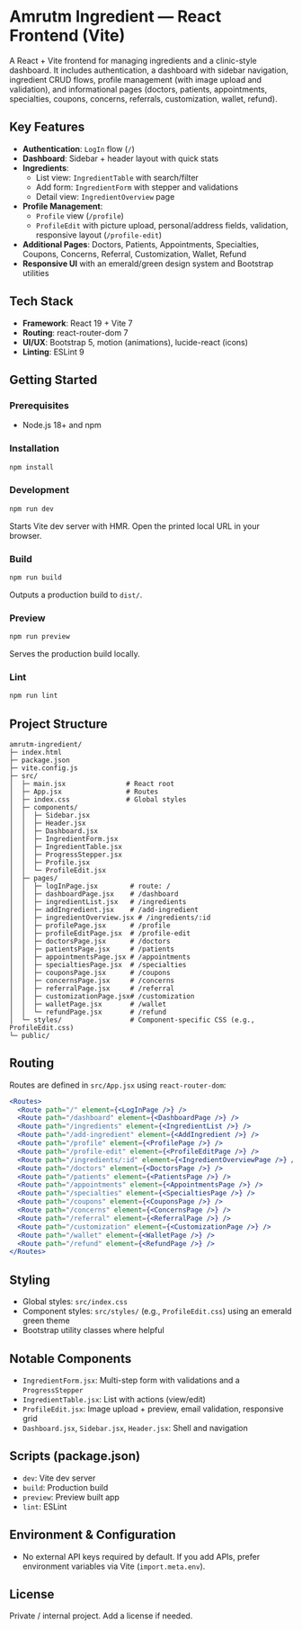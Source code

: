 # Amrutm Ingredient — React Frontend (Vite)

A React + Vite frontend for managing ingredients and a clinic-style dashboard. It includes authentication, a dashboard with sidebar navigation, ingredient CRUD flows, profile management (with image upload and validation), and informational pages (doctors, patients, appointments, specialties, coupons, concerns, referrals, customization, wallet, refund).

## Key Features

- **Authentication**: `LogIn` flow (`/`)
- **Dashboard**: Sidebar + header layout with quick stats
- **Ingredients**:
  - List view: `IngredientTable` with search/filter
  - Add form: `IngredientForm` with stepper and validations
  - Detail view: `IngredientOverview` page
- **Profile Management**:
  - `Profile` view (`/profile`)
  - `ProfileEdit` with picture upload, personal/address fields, validation, responsive layout (`/profile-edit`)
- **Additional Pages**: Doctors, Patients, Appointments, Specialties, Coupons, Concerns, Referral, Customization, Wallet, Refund
- **Responsive UI** with an emerald/green design system and Bootstrap utilities

## Tech Stack

- **Framework**: React 19 + Vite 7
- **Routing**: react-router-dom 7
- **UI/UX**: Bootstrap 5, motion (animations), lucide-react (icons)
- **Linting**: ESLint 9

## Getting Started

### Prerequisites

- Node.js 18+ and npm

### Installation

```bash
npm install
```

### Development

```bash
npm run dev
```
Starts Vite dev server with HMR. Open the printed local URL in your browser.

### Build

```bash
npm run build
```
Outputs a production build to `dist/`.

### Preview

```bash
npm run preview
```
Serves the production build locally.

### Lint

```bash
npm run lint
```

## Project Structure

```
amrutm-ingredient/
├─ index.html
├─ package.json
├─ vite.config.js
├─ src/
│  ├─ main.jsx               # React root
│  ├─ App.jsx                # Routes
│  ├─ index.css              # Global styles
│  ├─ components/
│  │  ├─ Sidebar.jsx
│  │  ├─ Header.jsx
│  │  ├─ Dashboard.jsx
│  │  ├─ IngredientForm.jsx
│  │  ├─ IngredientTable.jsx
│  │  ├─ ProgressStepper.jsx
│  │  ├─ Profile.jsx
│  │  └─ ProfileEdit.jsx
│  ├─ pages/
│  │  ├─ logInPage.jsx        # route: /
│  │  ├─ dashboardPage.jsx    # /dashboard
│  │  ├─ ingredientList.jsx   # /ingredients
│  │  ├─ addIngredient.jsx    # /add-ingredient
│  │  ├─ ingredientOverview.jsx # /ingredients/:id
│  │  ├─ profilePage.jsx      # /profile
│  │  ├─ profileEditPage.jsx  # /profile-edit
│  │  ├─ doctorsPage.jsx      # /doctors
│  │  ├─ patientsPage.jsx     # /patients
│  │  ├─ appointmentsPage.jsx # /appointments
│  │  ├─ specialtiesPage.jsx  # /specialties
│  │  ├─ couponsPage.jsx      # /coupons
│  │  ├─ concernsPage.jsx     # /concerns
│  │  ├─ referralPage.jsx     # /referral
│  │  ├─ customizationPage.jsx# /customization
│  │  ├─ walletPage.jsx       # /wallet
│  │  └─ refundPage.jsx       # /refund
│  └─ styles/                 # Component-specific CSS (e.g., ProfileEdit.css)
└─ public/
```

## Routing

Routes are defined in `src/App.jsx` using `react-router-dom`:

```jsx
<Routes>
  <Route path="/" element={<LogInPage />} />
  <Route path="/dashboard" element={<DashboardPage />} />
  <Route path="/ingredients" element={<IngredientList />} />
  <Route path="/add-ingredient" element={<AddIngredient />} />
  <Route path="/profile" element={<ProfilePage />} />
  <Route path="/profile-edit" element={<ProfileEditPage />} />
  <Route path="/ingredients/:id" element={<IngredientOverviewPage />} />
  <Route path="/doctors" element={<DoctorsPage />} />
  <Route path="/patients" element={<PatientsPage />} />
  <Route path="/appointments" element={<AppointmentsPage />} />
  <Route path="/specialties" element={<SpecialtiesPage />} />
  <Route path="/coupons" element={<CouponsPage />} />
  <Route path="/concerns" element={<ConcernsPage />} />
  <Route path="/referral" element={<ReferralPage />} />
  <Route path="/customization" element={<CustomizationPage />} />
  <Route path="/wallet" element={<WalletPage />} />
  <Route path="/refund" element={<RefundPage />} />
</Routes>
```

## Styling

- Global styles: `src/index.css`
- Component styles: `src/styles/` (e.g., `ProfileEdit.css`) using an emerald green theme
- Bootstrap utility classes where helpful

## Notable Components

- `IngredientForm.jsx`: Multi-step form with validations and a `ProgressStepper`
- `IngredientTable.jsx`: List with actions (view/edit)
- `ProfileEdit.jsx`: Image upload + preview, email validation, responsive grid
- `Dashboard.jsx`, `Sidebar.jsx`, `Header.jsx`: Shell and navigation

## Scripts (package.json)

- `dev`: Vite dev server
- `build`: Production build
- `preview`: Preview built app
- `lint`: ESLint

## Environment & Configuration

- No external API keys required by default. If you add APIs, prefer environment variables via Vite (`import.meta.env`).

## License

Private / internal project. Add a license if needed.

